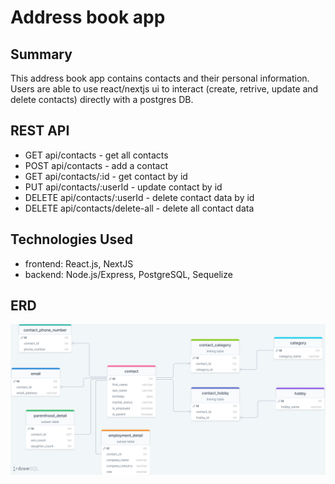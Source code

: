 # Address book app

## Summary

This address book app contains contacts and their personal information. Users are able to use react/nextjs ui to interact (create, retrive, update and delete contacts) directly with a postgres DB.

## REST API

- GET api/contacts - get all contacts
- POST api/contacts - add a contact
- GET api/contacts/:id - get contact by id
- PUT api/contacts/:userId - update contact by id
- DELETE api/contacts/:userId - delete contact data by id
- DELETE api/contacts/delete-all - delete all contact data

## Technologies Used

- frontend: React.js, NextJS
- backend: Node.js/Express, PostgreSQL, Sequelize

## ERD

![Alt text](backend/drawSQL-phonebook-export-2023-10-31.png)

